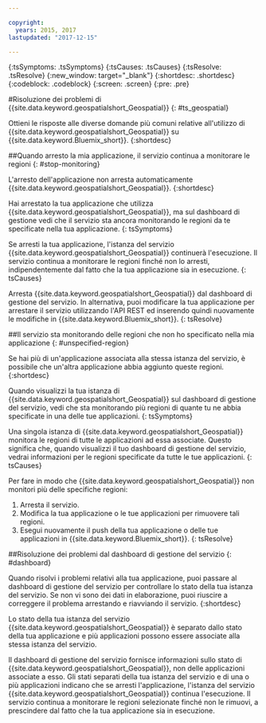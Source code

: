 ```yaml
---

copyright:
  years: 2015, 2017
lastupdated: "2017-12-15"

---
```


<!-- Attribute definitions -->
{:tsSymptoms: .tsSymptoms}
{:tsCauses: .tsCauses}
{:tsResolve: .tsResolve}
{:new_window: target="_blank"}
{:shortdesc: .shortdesc}
{:codeblock: .codeblock}
{:screen: .screen}
{:pre: .pre}

#Risoluzione dei problemi di {{site.data.keyword.geospatialshort_Geospatial}}
{: #ts_geospatial}


Ottieni le risposte alle diverse domande più comuni relative all'utilizzo di {{site.data.keyword.geospatialshort_Geospatial}} su {{site.data.keyword.Bluemix_short}}.
{:shortdesc}

##Quando arresto la mia applicazione, il servizio continua a monitorare le regioni
{: #stop-monitoring}


L'arresto dell'applicazione non arresta automaticamente {{site.data.keyword.geospatialshort_Geospatial}}.
{:shortdesc}


Hai arrestato la tua applicazione che utilizza {{site.data.keyword.geospatialshort_Geospatial}}, ma sul dashboard di gestione
vedi che il servizio sta ancora monitorando le regioni da te specificate nella
tua applicazione.
{: tsSymptoms}


Se arresti la tua applicazione, l'istanza del servizio {{site.data.keyword.geospatialshort_Geospatial}} continuerà l'esecuzione. Il servizio continua a monitorare le regioni finché non lo arresti, indipendentemente dal fatto che la tua
applicazione sia in esecuzione.
{: tsCauses}


Arresta {{site.data.keyword.geospatialshort_Geospatial}} dal dashboard di gestione del servizio. In alternativa, puoi modificare la tua applicazione per arrestare il servizio utilizzando l'API REST ed inserendo quindi nuovamente le modifiche in {{site.data.keyword.Bluemix_short}}.
{: tsResolve}

##Il servizio sta monitorando delle regioni che non ho specificato nella mia applicazione
{: #unspecified-region}



Se hai più di un'applicazione associata alla stessa istanza del servizio, è possibile che un'altra applicazione abbia aggiunto queste regioni.
{:shortdesc}



Quando visualizzi la tua istanza di {{site.data.keyword.geospatialshort_Geospatial}} sul dashboard di gestione del servizio, vedi che sta monitorando più regioni di quante tu ne abbia specificate in una delle tue applicazioni.
{: tsSymptoms}

Una singola istanza di {{site.data.keyword.geospatialshort_Geospatial}} monitora le regioni di tutte le applicazioni ad essa associate. Questo significa che, quando visualizzi il tuo dashboard di gestione del servizio, vedrai informazioni per le regioni specificate da tutte le tue applicazioni.
{: tsCauses}

Per fare in modo che {{site.data.keyword.geospatialshort_Geospatial}} non monitori più delle specifiche regioni:

1. Arresta il servizio.
2. Modifica la tua applicazione o le tue applicazioni per rimuovere tali regioni.
3. Esegui nuovamente il push della tua applicazione o delle tue applicazioni in {{site.data.keyword.Bluemix_short}}.
{: tsResolve}


##Risoluzione dei problemi dal dashboard di gestione del servizio
{: #dashboard}

Quando risolvi i problemi relativi alla tua applicazione, puoi passare al
dashboard di gestione del servizio per controllare lo stato
della tua istanza del servizio. Se non vi sono dei dati in elaborazione, puoi
  riuscire a correggere il problema arrestando e riavviando il
servizio.
{:shortdesc}

Lo stato della tua istanza del servizio {{site.data.keyword.geospatialshort_Geospatial}} è separato dallo
stato della tua applicazione e più applicazioni possono essere associate alla stessa istanza del servizio.

Il
dashboard di gestione del servizio fornisce informazioni sullo stato di {{site.data.keyword.geospatialshort_Geospatial}}, non delle applicazioni associate
a esso. Gli stati separati della tua istanza del servizio e di una o più applicazioni
indicano che se arresti l'applicazione, l'istanza del servizio {{site.data.keyword.geospatialshort_Geospatial}} continua l'esecuzione. Il
servizio continua a monitorare le regioni selezionate finché non le rimuovi, a prescindere
dal fatto che la tua
applicazione sia in esecuzione.
